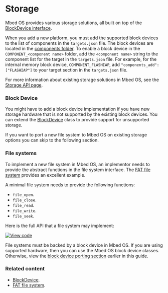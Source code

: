 <h1 id="contributing-storage">Storage</h1>

Mbed OS provides various storage solutions, all built on top of the [BlockDevice interface](../apis/blockdevice.html).

When you add a new platform, you must add the supported block devices to the list of components in the `targets.json` file. The block devices are located in the [components folder]( https://github.com/ARMmbed/mbed-os/tree/master/components/storage/blockdevice). To enable a block device in the `COMPONENT_<component name>` folder, add the `<component name>` string to the component list for the target in the `targets.json` file. For example, for the internal memory block device, `COMPONENT_FLASHIAP`, add `"components_add": ["FLASHIAP"]` to your target section in the `targets.json` file.

For more information about existing storage solutions in Mbed OS, see the [Storage API page](../apis/storage.html).

### Block Device

You might have to add a block device implementation if you have new storage hardware that is not supported by the existing block devices. You can extend the [BlockDevice](../mbed-os-api-doxy/classmbed_1_1_block_device.html) class to provide support for unsupported storage.

If you want to port a new file system to Mbed OS on existing storage options you can skip to the following section.

### File systems

To implement a new file system in Mbed OS, an implementor needs to provide the abstract functions in the file system interface. The [FAT file system](../mbed-os-api-doxy/_f_a_t_file_system_8h_source.html) provides an excellent example.

A minimal file system needs to provide the following functions:

- `file_open`.
- `file_close`.
- `file_read`.
- `file_write`.
- `file_seek`.

Here is the full API that a file system may implement:

[![View code](https://www.mbed.com/embed/?type=library)](https://os.mbed.com/docs/v5.15/mbed-os-api-doxy/classmbed_1_1_file_system.html)

File systems must be backed by a block device in Mbed OS. If you are using supported hardware, then you can use the Mbed OS block device classes. Otherwise, view the [block device porting section](#block-device) earlier in this guide.

### Related content

- [BlockDevice](../mbed-os-api-doxy/classmbed_1_1_block_device.html).
- [FAT file system](../mbed-os-api-doxy/_f_a_t_file_system_8h_source.html).
